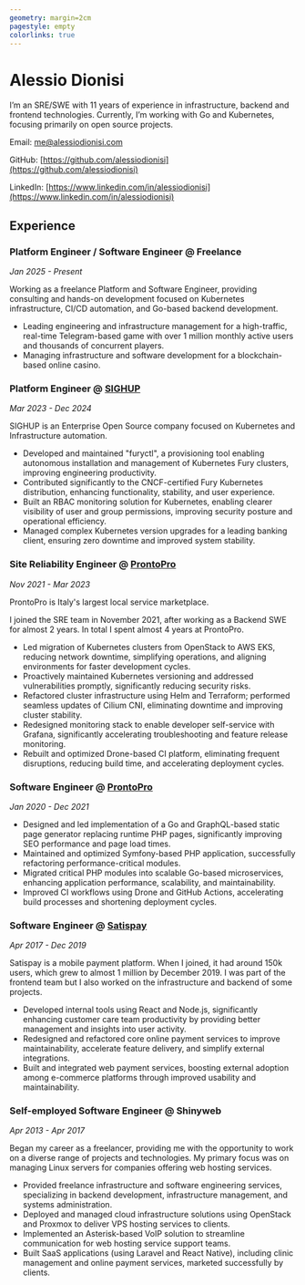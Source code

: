 ```yaml
---
geometry: margin=2cm
pagestyle: empty
colorlinks: true
---
```


# Alessio Dionisi

I’m an SRE/SWE with 11 years of experience in infrastructure, backend and frontend technologies. Currently, I’m working with Go and Kubernetes, focusing primarily on open source projects.

Email: [me@alessiodionisi.com](mailto:me@alessiodionisi.com)

GitHub: [https://github.com/alessiodionisi](https://github.com/alessiodionisi)

LinkedIn: [https://www.linkedin.com/in/alessiodionisi](https://www.linkedin.com/in/alessiodionisi)

## Experience

### Platform Engineer / Software Engineer @ Freelance

_Jan 2025 - Present_

Working as a freelance Platform and Software Engineer, providing consulting and hands-on development focused on Kubernetes infrastructure, CI/CD automation, and Go-based backend development.

- Leading engineering and infrastructure management for a high-traffic, real-time Telegram-based game with over 1 million monthly active users and thousands of concurrent players.
- Managing infrastructure and software development for a blockchain-based online casino.

### Platform Engineer @ [SIGHUP](https://sighup.io)

_Mar 2023 - Dec 2024_

SIGHUP is an Enterprise Open Source company focused on Kubernetes and Infrastructure automation.

- Developed and maintained "furyctl", a provisioning tool enabling autonomous installation and management of Kubernetes Fury clusters, improving engineering productivity.
- Contributed significantly to the CNCF-certified Fury Kubernetes distribution, enhancing functionality, stability, and user experience.
- Built an RBAC monitoring solution for Kubernetes, enabling clearer visibility of user and group permissions, improving security posture and operational efficiency.
- Managed complex Kubernetes version upgrades for a leading banking client, ensuring zero downtime and improved system stability.

### Site Reliability Engineer @ [ProntoPro](https://www.prontopro.it)

_Nov 2021 - Mar 2023_

ProntoPro is Italy's largest local service marketplace.

I joined the SRE team in November 2021, after working as a Backend SWE for almost 2 years. In total I spent almost 4 years at ProntoPro.

- Led migration of Kubernetes clusters from OpenStack to AWS EKS, reducing network downtime, simplifying operations, and aligning environments for faster development cycles.
- Proactively maintained Kubernetes versioning and addressed vulnerabilities promptly, significantly reducing security risks.
- Refactored cluster infrastructure using Helm and Terraform; performed seamless updates of Cilium CNI, eliminating downtime and improving cluster stability.
- Redesigned monitoring stack to enable developer self-service with Grafana, significantly accelerating troubleshooting and feature release monitoring.
- Rebuilt and optimized Drone-based CI platform, eliminating frequent disruptions, reducing build time, and accelerating deployment cycles.

### Software Engineer @ [ProntoPro](https://www.prontopro.it)

_Jan 2020 - Dec 2021_

- Designed and led implementation of a Go and GraphQL-based static page generator replacing runtime PHP pages, significantly improving SEO performance and page load times.
- Maintained and optimized Symfony-based PHP application, successfully refactoring performance-critical modules.
- Migrated critical PHP modules into scalable Go-based microservices, enhancing application performance, scalability, and maintainability.
- Improved CI workflows using Drone and GitHub Actions, accelerating build processes and shortening deployment cycles.

### Software Engineer @ [Satispay](https://www.satispay.com)

_Apr 2017 - Dec 2019_

Satispay is a mobile payment platform. When I joined, it had around 150k users, which grew to almost 1 million by December 2019. I was part of the frontend team but I also worked on the infrastructure and backend of some projects.

- Developed internal tools using React and Node.js, significantly enhancing customer care team productivity by providing better management and insights into user activity.
- Redesigned and refactored core online payment services to improve maintainability, accelerate feature delivery, and simplify external integrations.
- Built and integrated web payment services, boosting external adoption among e-commerce platforms through improved usability and maintainability.

### Self-employed Software Engineer @ Shinyweb

_Apr 2013 - Apr 2017_

Began my career as a freelancer, providing me with the opportunity to work on a diverse range of projects and technologies. My primary focus was on managing Linux servers for companies offering web hosting services.

- Provided freelance infrastructure and software engineering services, specializing in backend development, infrastructure management, and systems administration.
- Deployed and managed cloud infrastructure solutions using OpenStack and Proxmox to deliver VPS hosting services to clients.
- Implemented an Asterisk-based VoIP solution to streamline communication for web hosting service support teams.
- Built SaaS applications (using Laravel and React Native), including clinic management and online payment services, marketed successfully by clients.
